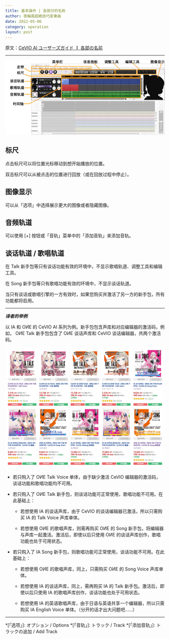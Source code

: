 ```yaml
---
title: 基本操作 | 各部分的名称
author: 夜輪風超絶技巧変奏曲
date: 2022-05-06
category: operation
layout: post
---
```

原文：[CeVIO AI ユーザーズガイド ┃ 各部の名前](https://cevio.jp/guide/cevio_ai/operation/)

---

![name of each part](../assets/images/2.1.1.png)

## 标尺

点击标尺可以将位置光标移动到想开始播放的位置。

双击标尺可以从被点击的位置进行回放（或在回放过程中停止）。

## 图像显示

可以从「选项」中选择展示更大的图像或者隐藏图像。

## 音频轨道

可以使用 [+] 按钮或「音轨」菜单中的「添加音轨」来添加音轨。

## 谈话轨道 / 歌唱轨道

在 Talk 新手包等只有谈话功能有效的环境中，不显示歌唱轨道、调整工具和编辑工具。

在 Song 新手包等只有歌唱功能有效的环境中，不显示谈话轨道。

当只有谈话或歌唱引擎的一方有效时，如果您购买并激活了另一方的新手包，所有功能都将启用。

---
***译者的举例***

以 IA 和 OИE 的 CeVIO AI 系列为例。新手包包含声库和对应编辑器的激活码，例如， OИE Talk 新手包包含了 OИE 谈话声库和 CeVIO 谈话编辑器，共两个激活码。

![IA & ONE's CeVIO Series](../assets/images/IA_ONE_s_pack.png)

- 若只购入了 OИE Talk Voice 单体，由于缺少激活 CeVIO 编辑器的激活码，谈话功能和歌唱功能均不可用。

- 若只购入了 OИE Talk 新手包，则谈话功能可正常使用，歌唱功能不可用。在此基础上：

  - 若想使用 IA 的谈话声库，由于 CeVIO 的谈话编辑器已激活，所以只需购买 IA 的 Talk Voice 声库单体。

  - 若想使用 OИE 的歌唱声库，则需再购买 OИE 的 Song 新手包，将编辑器与声库一起激活。激活后，即使以后只使用 OИE 的谈话声库创作，歌唱功能也处于可用状态。

- 若只购入了 IA Song 新手包，则歌唱功能可正常使用，谈话功能不可用。在此基础上：

  - 若想使用 OИE 的歌唱声库，同上，只需购买 OИE 的 Song Voice 声库单体。

  - 若想使用 IA 的谈话声库，同上，需再购买 IA 的 Talk 新手包。激活后，即使以后只使用 IA 的歌唱声库创作，谈话功能也处于可用状态。

  - 若想使用 IA 的英语歌唱声库，由于日语与英语共享一个编辑器，所以只需购买 IA English Voice 单体。（分开的话才出大问题吧……）

---

*[「选项」]: オプション / Options
*[「音轨」]: トラック / Track
*[「添加音轨」]: トラックの追加 / Add Track
